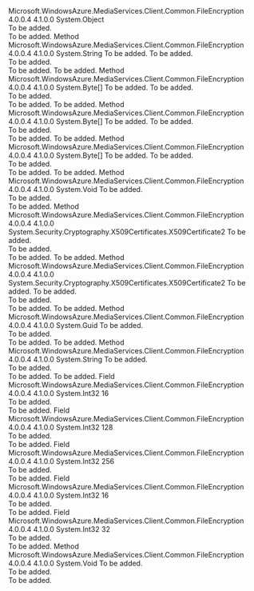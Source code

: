 <Type Name="EncryptionUtils" FullName="Microsoft.WindowsAzure.MediaServices.Client.EncryptionUtils">
  <TypeSignature Language="C#" Value="public static class EncryptionUtils" />
  <TypeSignature Language="ILAsm" Value=".class public auto ansi abstract sealed beforefieldinit EncryptionUtils extends System.Object" />
  <TypeSignature Language="DocId" Value="T:Microsoft.WindowsAzure.MediaServices.Client.EncryptionUtils" />
  <TypeSignature Language="VB.NET" Value="Public Class EncryptionUtils" />
  <TypeSignature Language="F#" Value="type EncryptionUtils = class" />
  <AssemblyInfo>
    <AssemblyName>Microsoft.WindowsAzure.MediaServices.Client.Common.FileEncryption</AssemblyName>
    <AssemblyVersion>4.0.0.4</AssemblyVersion>
    <AssemblyVersion>4.1.0.0</AssemblyVersion>
  </AssemblyInfo>
  <Base>
    <BaseTypeName>System.Object</BaseTypeName>
  </Base>
  <Interfaces />
  <Docs>
    <summary>To be added.</summary>
    <remarks>To be added.</remarks>
  </Docs>
  <Members>
    <Member MemberName="CalculateChecksum">
      <MemberSignature Language="C#" Value="public static string CalculateChecksum (byte[] contentKey, Guid keyId);" />
      <MemberSignature Language="ILAsm" Value=".method public static hidebysig string CalculateChecksum(unsigned int8[] contentKey, valuetype System.Guid keyId) cil managed" />
      <MemberSignature Language="DocId" Value="M:Microsoft.WindowsAzure.MediaServices.Client.EncryptionUtils.CalculateChecksum(System.Byte[],System.Guid)" />
      <MemberSignature Language="VB.NET" Value="Public Shared Function CalculateChecksum (contentKey As Byte(), keyId As Guid) As String" />
      <MemberSignature Language="F#" Value="static member CalculateChecksum : byte[] * Guid -&gt; string" Usage="Microsoft.WindowsAzure.MediaServices.Client.EncryptionUtils.CalculateChecksum (contentKey, keyId)" />
      <MemberType>Method</MemberType>
      <AssemblyInfo>
        <AssemblyName>Microsoft.WindowsAzure.MediaServices.Client.Common.FileEncryption</AssemblyName>
        <AssemblyVersion>4.0.0.4</AssemblyVersion>
        <AssemblyVersion>4.1.0.0</AssemblyVersion>
      </AssemblyInfo>
      <ReturnValue>
        <ReturnType>System.String</ReturnType>
      </ReturnValue>
      <Parameters>
        <Parameter Name="contentKey" Type="System.Byte[]" />
        <Parameter Name="keyId" Type="System.Guid" />
      </Parameters>
      <Docs>
        <param name="contentKey">To be added.</param>
        <param name="keyId">To be added.</param>
        <summary>To be added.</summary>
        <returns>To be added.</returns>
        <remarks>To be added.</remarks>
      </Docs>
    </Member>
    <Member MemberName="DecryptSymmetricKey">
      <MemberSignature Language="C#" Value="public static byte[] DecryptSymmetricKey (System.Security.Cryptography.X509Certificates.X509Certificate2 cert, byte[] encryptedData);" />
      <MemberSignature Language="ILAsm" Value=".method public static hidebysig unsigned int8[] DecryptSymmetricKey(class System.Security.Cryptography.X509Certificates.X509Certificate2 cert, unsigned int8[] encryptedData) cil managed" />
      <MemberSignature Language="DocId" Value="M:Microsoft.WindowsAzure.MediaServices.Client.EncryptionUtils.DecryptSymmetricKey(System.Security.Cryptography.X509Certificates.X509Certificate2,System.Byte[])" />
      <MemberSignature Language="VB.NET" Value="Public Shared Function DecryptSymmetricKey (cert As X509Certificate2, encryptedData As Byte()) As Byte()" />
      <MemberSignature Language="F#" Value="static member DecryptSymmetricKey : System.Security.Cryptography.X509Certificates.X509Certificate2 * byte[] -&gt; byte[]" Usage="Microsoft.WindowsAzure.MediaServices.Client.EncryptionUtils.DecryptSymmetricKey (cert, encryptedData)" />
      <MemberType>Method</MemberType>
      <AssemblyInfo>
        <AssemblyName>Microsoft.WindowsAzure.MediaServices.Client.Common.FileEncryption</AssemblyName>
        <AssemblyVersion>4.0.0.4</AssemblyVersion>
        <AssemblyVersion>4.1.0.0</AssemblyVersion>
      </AssemblyInfo>
      <ReturnValue>
        <ReturnType>System.Byte[]</ReturnType>
      </ReturnValue>
      <Parameters>
        <Parameter Name="cert" Type="System.Security.Cryptography.X509Certificates.X509Certificate2" />
        <Parameter Name="encryptedData" Type="System.Byte[]" />
      </Parameters>
      <Docs>
        <param name="cert">To be added.</param>
        <param name="encryptedData">To be added.</param>
        <summary>To be added.</summary>
        <returns>To be added.</returns>
        <remarks>To be added.</remarks>
      </Docs>
    </Member>
    <Member MemberName="EncryptSymmetricKey">
      <MemberSignature Language="C#" Value="public static byte[] EncryptSymmetricKey (System.Security.Cryptography.X509Certificates.X509Certificate2 cert, System.Security.Cryptography.SymmetricAlgorithm aes);" />
      <MemberSignature Language="ILAsm" Value=".method public static hidebysig unsigned int8[] EncryptSymmetricKey(class System.Security.Cryptography.X509Certificates.X509Certificate2 cert, class System.Security.Cryptography.SymmetricAlgorithm aes) cil managed" />
      <MemberSignature Language="DocId" Value="M:Microsoft.WindowsAzure.MediaServices.Client.EncryptionUtils.EncryptSymmetricKey(System.Security.Cryptography.X509Certificates.X509Certificate2,System.Security.Cryptography.SymmetricAlgorithm)" />
      <MemberSignature Language="VB.NET" Value="Public Shared Function EncryptSymmetricKey (cert As X509Certificate2, aes As SymmetricAlgorithm) As Byte()" />
      <MemberSignature Language="F#" Value="static member EncryptSymmetricKey : System.Security.Cryptography.X509Certificates.X509Certificate2 * System.Security.Cryptography.SymmetricAlgorithm -&gt; byte[]" Usage="Microsoft.WindowsAzure.MediaServices.Client.EncryptionUtils.EncryptSymmetricKey (cert, aes)" />
      <MemberType>Method</MemberType>
      <AssemblyInfo>
        <AssemblyName>Microsoft.WindowsAzure.MediaServices.Client.Common.FileEncryption</AssemblyName>
        <AssemblyVersion>4.0.0.4</AssemblyVersion>
        <AssemblyVersion>4.1.0.0</AssemblyVersion>
      </AssemblyInfo>
      <ReturnValue>
        <ReturnType>System.Byte[]</ReturnType>
      </ReturnValue>
      <Parameters>
        <Parameter Name="cert" Type="System.Security.Cryptography.X509Certificates.X509Certificate2" />
        <Parameter Name="aes" Type="System.Security.Cryptography.SymmetricAlgorithm" />
      </Parameters>
      <Docs>
        <param name="cert">To be added.</param>
        <param name="aes">To be added.</param>
        <summary>To be added.</summary>
        <returns>To be added.</returns>
        <remarks>To be added.</remarks>
      </Docs>
    </Member>
    <Member MemberName="EncryptSymmetricKeyData">
      <MemberSignature Language="C#" Value="public static byte[] EncryptSymmetricKeyData (System.Security.Cryptography.X509Certificates.X509Certificate2 cert, byte[] keyData);" />
      <MemberSignature Language="ILAsm" Value=".method public static hidebysig unsigned int8[] EncryptSymmetricKeyData(class System.Security.Cryptography.X509Certificates.X509Certificate2 cert, unsigned int8[] keyData) cil managed" />
      <MemberSignature Language="DocId" Value="M:Microsoft.WindowsAzure.MediaServices.Client.EncryptionUtils.EncryptSymmetricKeyData(System.Security.Cryptography.X509Certificates.X509Certificate2,System.Byte[])" />
      <MemberSignature Language="VB.NET" Value="Public Shared Function EncryptSymmetricKeyData (cert As X509Certificate2, keyData As Byte()) As Byte()" />
      <MemberSignature Language="F#" Value="static member EncryptSymmetricKeyData : System.Security.Cryptography.X509Certificates.X509Certificate2 * byte[] -&gt; byte[]" Usage="Microsoft.WindowsAzure.MediaServices.Client.EncryptionUtils.EncryptSymmetricKeyData (cert, keyData)" />
      <MemberType>Method</MemberType>
      <AssemblyInfo>
        <AssemblyName>Microsoft.WindowsAzure.MediaServices.Client.Common.FileEncryption</AssemblyName>
        <AssemblyVersion>4.0.0.4</AssemblyVersion>
        <AssemblyVersion>4.1.0.0</AssemblyVersion>
      </AssemblyInfo>
      <ReturnValue>
        <ReturnType>System.Byte[]</ReturnType>
      </ReturnValue>
      <Parameters>
        <Parameter Name="cert" Type="System.Security.Cryptography.X509Certificates.X509Certificate2" />
        <Parameter Name="keyData" Type="System.Byte[]" />
      </Parameters>
      <Docs>
        <param name="cert">To be added.</param>
        <param name="keyData">To be added.</param>
        <summary>To be added.</summary>
        <returns>To be added.</returns>
        <remarks>To be added.</remarks>
      </Docs>
    </Member>
    <Member MemberName="EraseKey">
      <MemberSignature Language="C#" Value="public static void EraseKey (byte[] keyToErase);" />
      <MemberSignature Language="ILAsm" Value=".method public static hidebysig void EraseKey(unsigned int8[] keyToErase) cil managed" />
      <MemberSignature Language="DocId" Value="M:Microsoft.WindowsAzure.MediaServices.Client.EncryptionUtils.EraseKey(System.Byte[])" />
      <MemberSignature Language="VB.NET" Value="Public Shared Sub EraseKey (keyToErase As Byte())" />
      <MemberSignature Language="F#" Value="static member EraseKey : byte[] -&gt; unit" Usage="Microsoft.WindowsAzure.MediaServices.Client.EncryptionUtils.EraseKey keyToErase" />
      <MemberType>Method</MemberType>
      <AssemblyInfo>
        <AssemblyName>Microsoft.WindowsAzure.MediaServices.Client.Common.FileEncryption</AssemblyName>
        <AssemblyVersion>4.0.0.4</AssemblyVersion>
        <AssemblyVersion>4.1.0.0</AssemblyVersion>
      </AssemblyInfo>
      <ReturnValue>
        <ReturnType>System.Void</ReturnType>
      </ReturnValue>
      <Parameters>
        <Parameter Name="keyToErase" Type="System.Byte[]" />
      </Parameters>
      <Docs>
        <param name="keyToErase">To be added.</param>
        <summary>To be added.</summary>
        <remarks>To be added.</remarks>
      </Docs>
    </Member>
    <Member MemberName="GetCertificateFromStore">
      <MemberSignature Language="C#" Value="public static System.Security.Cryptography.X509Certificates.X509Certificate2 GetCertificateFromStore (string certificateThumbprint);" />
      <MemberSignature Language="ILAsm" Value=".method public static hidebysig class System.Security.Cryptography.X509Certificates.X509Certificate2 GetCertificateFromStore(string certificateThumbprint) cil managed" />
      <MemberSignature Language="DocId" Value="M:Microsoft.WindowsAzure.MediaServices.Client.EncryptionUtils.GetCertificateFromStore(System.String)" />
      <MemberSignature Language="VB.NET" Value="Public Shared Function GetCertificateFromStore (certificateThumbprint As String) As X509Certificate2" />
      <MemberSignature Language="F#" Value="static member GetCertificateFromStore : string -&gt; System.Security.Cryptography.X509Certificates.X509Certificate2" Usage="Microsoft.WindowsAzure.MediaServices.Client.EncryptionUtils.GetCertificateFromStore certificateThumbprint" />
      <MemberType>Method</MemberType>
      <AssemblyInfo>
        <AssemblyName>Microsoft.WindowsAzure.MediaServices.Client.Common.FileEncryption</AssemblyName>
        <AssemblyVersion>4.0.0.4</AssemblyVersion>
        <AssemblyVersion>4.1.0.0</AssemblyVersion>
      </AssemblyInfo>
      <ReturnValue>
        <ReturnType>System.Security.Cryptography.X509Certificates.X509Certificate2</ReturnType>
      </ReturnValue>
      <Parameters>
        <Parameter Name="certificateThumbprint" Type="System.String" />
      </Parameters>
      <Docs>
        <param name="certificateThumbprint">To be added.</param>
        <summary>To be added.</summary>
        <returns>To be added.</returns>
        <remarks>To be added.</remarks>
      </Docs>
    </Member>
    <Member MemberName="GetCertificateFromStore">
      <MemberSignature Language="C#" Value="public static System.Security.Cryptography.X509Certificates.X509Certificate2 GetCertificateFromStore (string certificateThumbprint, System.Security.Cryptography.X509Certificates.StoreLocation location);" />
      <MemberSignature Language="ILAsm" Value=".method public static hidebysig class System.Security.Cryptography.X509Certificates.X509Certificate2 GetCertificateFromStore(string certificateThumbprint, valuetype System.Security.Cryptography.X509Certificates.StoreLocation location) cil managed" />
      <MemberSignature Language="DocId" Value="M:Microsoft.WindowsAzure.MediaServices.Client.EncryptionUtils.GetCertificateFromStore(System.String,System.Security.Cryptography.X509Certificates.StoreLocation)" />
      <MemberSignature Language="VB.NET" Value="Public Shared Function GetCertificateFromStore (certificateThumbprint As String, location As StoreLocation) As X509Certificate2" />
      <MemberSignature Language="F#" Value="static member GetCertificateFromStore : string * System.Security.Cryptography.X509Certificates.StoreLocation -&gt; System.Security.Cryptography.X509Certificates.X509Certificate2" Usage="Microsoft.WindowsAzure.MediaServices.Client.EncryptionUtils.GetCertificateFromStore (certificateThumbprint, location)" />
      <MemberType>Method</MemberType>
      <AssemblyInfo>
        <AssemblyName>Microsoft.WindowsAzure.MediaServices.Client.Common.FileEncryption</AssemblyName>
        <AssemblyVersion>4.0.0.4</AssemblyVersion>
        <AssemblyVersion>4.1.0.0</AssemblyVersion>
      </AssemblyInfo>
      <ReturnValue>
        <ReturnType>System.Security.Cryptography.X509Certificates.X509Certificate2</ReturnType>
      </ReturnValue>
      <Parameters>
        <Parameter Name="certificateThumbprint" Type="System.String" />
        <Parameter Name="location" Type="System.Security.Cryptography.X509Certificates.StoreLocation" />
      </Parameters>
      <Docs>
        <param name="certificateThumbprint">To be added.</param>
        <param name="location">To be added.</param>
        <summary>To be added.</summary>
        <returns>To be added.</returns>
        <remarks>To be added.</remarks>
      </Docs>
    </Member>
    <Member MemberName="GetKeyIdAsGuid">
      <MemberSignature Language="C#" Value="public static Guid GetKeyIdAsGuid (string keyIdentifier);" />
      <MemberSignature Language="ILAsm" Value=".method public static hidebysig valuetype System.Guid GetKeyIdAsGuid(string keyIdentifier) cil managed" />
      <MemberSignature Language="DocId" Value="M:Microsoft.WindowsAzure.MediaServices.Client.EncryptionUtils.GetKeyIdAsGuid(System.String)" />
      <MemberSignature Language="VB.NET" Value="Public Shared Function GetKeyIdAsGuid (keyIdentifier As String) As Guid" />
      <MemberSignature Language="F#" Value="static member GetKeyIdAsGuid : string -&gt; Guid" Usage="Microsoft.WindowsAzure.MediaServices.Client.EncryptionUtils.GetKeyIdAsGuid keyIdentifier" />
      <MemberType>Method</MemberType>
      <AssemblyInfo>
        <AssemblyName>Microsoft.WindowsAzure.MediaServices.Client.Common.FileEncryption</AssemblyName>
        <AssemblyVersion>4.0.0.4</AssemblyVersion>
        <AssemblyVersion>4.1.0.0</AssemblyVersion>
      </AssemblyInfo>
      <ReturnValue>
        <ReturnType>System.Guid</ReturnType>
      </ReturnValue>
      <Parameters>
        <Parameter Name="keyIdentifier" Type="System.String" />
      </Parameters>
      <Docs>
        <param name="keyIdentifier">To be added.</param>
        <summary>To be added.</summary>
        <returns>To be added.</returns>
        <remarks>To be added.</remarks>
      </Docs>
    </Member>
    <Member MemberName="GetKeyIdentifierAsString">
      <MemberSignature Language="C#" Value="public static string GetKeyIdentifierAsString (Guid keyIdentifier);" />
      <MemberSignature Language="ILAsm" Value=".method public static hidebysig string GetKeyIdentifierAsString(valuetype System.Guid keyIdentifier) cil managed" />
      <MemberSignature Language="DocId" Value="M:Microsoft.WindowsAzure.MediaServices.Client.EncryptionUtils.GetKeyIdentifierAsString(System.Guid)" />
      <MemberSignature Language="VB.NET" Value="Public Shared Function GetKeyIdentifierAsString (keyIdentifier As Guid) As String" />
      <MemberSignature Language="F#" Value="static member GetKeyIdentifierAsString : Guid -&gt; string" Usage="Microsoft.WindowsAzure.MediaServices.Client.EncryptionUtils.GetKeyIdentifierAsString keyIdentifier" />
      <MemberType>Method</MemberType>
      <AssemblyInfo>
        <AssemblyName>Microsoft.WindowsAzure.MediaServices.Client.Common.FileEncryption</AssemblyName>
        <AssemblyVersion>4.0.0.4</AssemblyVersion>
        <AssemblyVersion>4.1.0.0</AssemblyVersion>
      </AssemblyInfo>
      <ReturnValue>
        <ReturnType>System.String</ReturnType>
      </ReturnValue>
      <Parameters>
        <Parameter Name="keyIdentifier" Type="System.Guid" />
      </Parameters>
      <Docs>
        <param name="keyIdentifier">To be added.</param>
        <summary>To be added.</summary>
        <returns>To be added.</returns>
        <remarks>To be added.</remarks>
      </Docs>
    </Member>
    <Member MemberName="IVSizeInBytesForAesCbc">
      <MemberSignature Language="C#" Value="public const int IVSizeInBytesForAesCbc = 16;" />
      <MemberSignature Language="ILAsm" Value=".field public static literal int32 IVSizeInBytesForAesCbc = (16)" />
      <MemberSignature Language="DocId" Value="F:Microsoft.WindowsAzure.MediaServices.Client.EncryptionUtils.IVSizeInBytesForAesCbc" />
      <MemberSignature Language="VB.NET" Value="Public Const IVSizeInBytesForAesCbc As Integer  = 16" />
      <MemberSignature Language="F#" Value="val mutable IVSizeInBytesForAesCbc : int" Usage="Microsoft.WindowsAzure.MediaServices.Client.EncryptionUtils.IVSizeInBytesForAesCbc" />
      <MemberType>Field</MemberType>
      <AssemblyInfo>
        <AssemblyName>Microsoft.WindowsAzure.MediaServices.Client.Common.FileEncryption</AssemblyName>
        <AssemblyVersion>4.0.0.4</AssemblyVersion>
        <AssemblyVersion>4.1.0.0</AssemblyVersion>
      </AssemblyInfo>
      <ReturnValue>
        <ReturnType>System.Int32</ReturnType>
      </ReturnValue>
      <MemberValue>16</MemberValue>
      <Docs>
        <summary>To be added.</summary>
        <remarks>To be added.</remarks>
      </Docs>
    </Member>
    <Member MemberName="KeySizeInBitsForAes128">
      <MemberSignature Language="C#" Value="public const int KeySizeInBitsForAes128 = 128;" />
      <MemberSignature Language="ILAsm" Value=".field public static literal int32 KeySizeInBitsForAes128 = (128)" />
      <MemberSignature Language="DocId" Value="F:Microsoft.WindowsAzure.MediaServices.Client.EncryptionUtils.KeySizeInBitsForAes128" />
      <MemberSignature Language="VB.NET" Value="Public Const KeySizeInBitsForAes128 As Integer  = 128" />
      <MemberSignature Language="F#" Value="val mutable KeySizeInBitsForAes128 : int" Usage="Microsoft.WindowsAzure.MediaServices.Client.EncryptionUtils.KeySizeInBitsForAes128" />
      <MemberType>Field</MemberType>
      <AssemblyInfo>
        <AssemblyName>Microsoft.WindowsAzure.MediaServices.Client.Common.FileEncryption</AssemblyName>
        <AssemblyVersion>4.0.0.4</AssemblyVersion>
        <AssemblyVersion>4.1.0.0</AssemblyVersion>
      </AssemblyInfo>
      <ReturnValue>
        <ReturnType>System.Int32</ReturnType>
      </ReturnValue>
      <MemberValue>128</MemberValue>
      <Docs>
        <summary>To be added.</summary>
        <remarks>To be added.</remarks>
      </Docs>
    </Member>
    <Member MemberName="KeySizeInBitsForAes256">
      <MemberSignature Language="C#" Value="public const int KeySizeInBitsForAes256 = 256;" />
      <MemberSignature Language="ILAsm" Value=".field public static literal int32 KeySizeInBitsForAes256 = (256)" />
      <MemberSignature Language="DocId" Value="F:Microsoft.WindowsAzure.MediaServices.Client.EncryptionUtils.KeySizeInBitsForAes256" />
      <MemberSignature Language="VB.NET" Value="Public Const KeySizeInBitsForAes256 As Integer  = 256" />
      <MemberSignature Language="F#" Value="val mutable KeySizeInBitsForAes256 : int" Usage="Microsoft.WindowsAzure.MediaServices.Client.EncryptionUtils.KeySizeInBitsForAes256" />
      <MemberType>Field</MemberType>
      <AssemblyInfo>
        <AssemblyName>Microsoft.WindowsAzure.MediaServices.Client.Common.FileEncryption</AssemblyName>
        <AssemblyVersion>4.0.0.4</AssemblyVersion>
        <AssemblyVersion>4.1.0.0</AssemblyVersion>
      </AssemblyInfo>
      <ReturnValue>
        <ReturnType>System.Int32</ReturnType>
      </ReturnValue>
      <MemberValue>256</MemberValue>
      <Docs>
        <summary>To be added.</summary>
        <remarks>To be added.</remarks>
      </Docs>
    </Member>
    <Member MemberName="KeySizeInBytesForAes128">
      <MemberSignature Language="C#" Value="public const int KeySizeInBytesForAes128 = 16;" />
      <MemberSignature Language="ILAsm" Value=".field public static literal int32 KeySizeInBytesForAes128 = (16)" />
      <MemberSignature Language="DocId" Value="F:Microsoft.WindowsAzure.MediaServices.Client.EncryptionUtils.KeySizeInBytesForAes128" />
      <MemberSignature Language="VB.NET" Value="Public Const KeySizeInBytesForAes128 As Integer  = 16" />
      <MemberSignature Language="F#" Value="val mutable KeySizeInBytesForAes128 : int" Usage="Microsoft.WindowsAzure.MediaServices.Client.EncryptionUtils.KeySizeInBytesForAes128" />
      <MemberType>Field</MemberType>
      <AssemblyInfo>
        <AssemblyName>Microsoft.WindowsAzure.MediaServices.Client.Common.FileEncryption</AssemblyName>
        <AssemblyVersion>4.0.0.4</AssemblyVersion>
        <AssemblyVersion>4.1.0.0</AssemblyVersion>
      </AssemblyInfo>
      <ReturnValue>
        <ReturnType>System.Int32</ReturnType>
      </ReturnValue>
      <MemberValue>16</MemberValue>
      <Docs>
        <summary>To be added.</summary>
        <remarks>To be added.</remarks>
      </Docs>
    </Member>
    <Member MemberName="KeySizeInBytesForAes256">
      <MemberSignature Language="C#" Value="public const int KeySizeInBytesForAes256 = 32;" />
      <MemberSignature Language="ILAsm" Value=".field public static literal int32 KeySizeInBytesForAes256 = (32)" />
      <MemberSignature Language="DocId" Value="F:Microsoft.WindowsAzure.MediaServices.Client.EncryptionUtils.KeySizeInBytesForAes256" />
      <MemberSignature Language="VB.NET" Value="Public Const KeySizeInBytesForAes256 As Integer  = 32" />
      <MemberSignature Language="F#" Value="val mutable KeySizeInBytesForAes256 : int" Usage="Microsoft.WindowsAzure.MediaServices.Client.EncryptionUtils.KeySizeInBytesForAes256" />
      <MemberType>Field</MemberType>
      <AssemblyInfo>
        <AssemblyName>Microsoft.WindowsAzure.MediaServices.Client.Common.FileEncryption</AssemblyName>
        <AssemblyVersion>4.0.0.4</AssemblyVersion>
        <AssemblyVersion>4.1.0.0</AssemblyVersion>
      </AssemblyInfo>
      <ReturnValue>
        <ReturnType>System.Int32</ReturnType>
      </ReturnValue>
      <MemberValue>32</MemberValue>
      <Docs>
        <summary>To be added.</summary>
        <remarks>To be added.</remarks>
      </Docs>
    </Member>
    <Member MemberName="SaveCertificateToStore">
      <MemberSignature Language="C#" Value="public static void SaveCertificateToStore (System.Security.Cryptography.X509Certificates.X509Certificate2 certToStore);" />
      <MemberSignature Language="ILAsm" Value=".method public static hidebysig void SaveCertificateToStore(class System.Security.Cryptography.X509Certificates.X509Certificate2 certToStore) cil managed" />
      <MemberSignature Language="DocId" Value="M:Microsoft.WindowsAzure.MediaServices.Client.EncryptionUtils.SaveCertificateToStore(System.Security.Cryptography.X509Certificates.X509Certificate2)" />
      <MemberSignature Language="VB.NET" Value="Public Shared Sub SaveCertificateToStore (certToStore As X509Certificate2)" />
      <MemberSignature Language="F#" Value="static member SaveCertificateToStore : System.Security.Cryptography.X509Certificates.X509Certificate2 -&gt; unit" Usage="Microsoft.WindowsAzure.MediaServices.Client.EncryptionUtils.SaveCertificateToStore certToStore" />
      <MemberType>Method</MemberType>
      <AssemblyInfo>
        <AssemblyName>Microsoft.WindowsAzure.MediaServices.Client.Common.FileEncryption</AssemblyName>
        <AssemblyVersion>4.0.0.4</AssemblyVersion>
        <AssemblyVersion>4.1.0.0</AssemblyVersion>
      </AssemblyInfo>
      <ReturnValue>
        <ReturnType>System.Void</ReturnType>
      </ReturnValue>
      <Parameters>
        <Parameter Name="certToStore" Type="System.Security.Cryptography.X509Certificates.X509Certificate2" />
      </Parameters>
      <Docs>
        <param name="certToStore">To be added.</param>
        <summary>To be added.</summary>
        <remarks>To be added.</remarks>
      </Docs>
    </Member>
  </Members>
</Type>